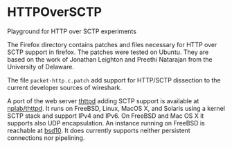 # HTTPOverSCTP
Playground for HTTP over SCTP experiments

The Firefox directory contains patches and files necessary for HTTP over SCTP support in firefox.
The patches were tested on Ubuntu.
They are based on the work of Jonathan Leighton and Preethi Natarajan from the University of Delaware.

The file `packet-http.c.patch` add support for HTTP/SCTP dissection to the current developer
sources of wireshark.

A port of the web server [thttpd](http://acme.com/software/thttpd/) adding SCTP support
is available at [nplab/thttpd](https://github.com/nplab/thttpd). It runs on FreeBSD,
Linux, MacOS X, and Solaris using a kernel SCTP stack and support IPv4 and IPv6.
On FreeBSD and Mac OS X it supports also UDP encapsulation. An instance running on
FreeBSD is reachable at [bsd10](http://bsd10.fh-muenster.de). It does currently
supports neither persistent connections nor pipelining.


